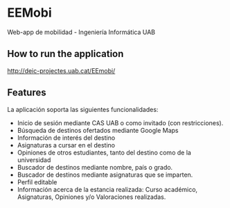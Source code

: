 # EEMobi
Web-app de mobilidad - Ingeniería Informática UAB

## How to run the application
http://deic-projectes.uab.cat/EEmobi/

## Features
La aplicación soporta las siguientes funcionalidades:
* Inicio de sesión mediante CAS UAB o como invitado (con restricciones).
* Búsqueda de destinos ofertados mediante Google Maps
* Información de interés del destino
* Asignaturas a cursar en el destino
* Opiniones de otros estudiantes, tanto del destino como de la universidad
* Buscador de destinos mediante nombre, país o grado.
* Buscador de destinos mediante asignaturas que se imparten.
* Perfil editable
* Información acerca de la estancia realizada: Curso académico, Asignaturas, Opiniones y/o Valoraciones realizadas.
